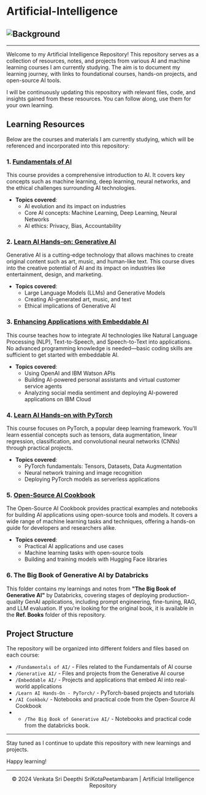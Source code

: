 # Artificial-Intelligence

## ![Background](https://media2.giphy.com/media/v1.Y2lkPTc5MGI3NjExeGg2dXU3NGkwb3lrODBuNmFjcTczdDQ0MjZvajJuMDhtbzAzYTJhZyZlcD12MV9pbnRlcm5hbF9naWZfYnlfaWQmY3Q9dg/AtemeKRsPRVESJ8zRq/giphy.gif)
---

Welcome to my Artificial Intelligence Repository! This repository serves as a collection of resources, notes, and projects from various AI and machine learning courses I am currently studying. The aim is to document my learning journey, with links to foundational courses, hands-on projects, and open-source AI tools.

I will be continuously updating this repository with relevant files, code, and insights gained from these resources. You can follow along, use them for your own learning.

## Learning Resources

Below are the courses and materials I am currently studying, which will be referenced and incorporated into this repository:

### 1. [Fundamentals of AI](https://cognitiveclass.ai/learn/fundamentals-of-ai)
This course provides a comprehensive introduction to AI. It covers key concepts such as machine learning, deep learning, neural networks, and the ethical challenges surrounding AI technologies.  
- **Topics covered**:  
  - AI evolution and its impact on industries  
  - Core AI concepts: Machine Learning, Deep Learning, Neural Networks  
  - AI ethics: Privacy, Bias, Accountability  

### 2. [Learn AI Hands-on: Generative AI](https://cognitiveclass.ai/learn-ai-hands-on-generative-ai)
Generative AI is a cutting-edge technology that allows machines to create original content such as art, music, and human-like text. This course dives into the creative potential of AI and its impact on industries like entertainment, design, and marketing.  
- **Topics covered**:  
  - Large Language Models (LLMs) and Generative Models  
  - Creating AI-generated art, music, and text  
  - Ethical implications of Generative AI  

### 3. [Enhancing Applications with Embeddable AI](https://cognitiveclass.ai/learn/integration-of-embeddable-ai)
This course teaches how to integrate AI technologies like Natural Language Processing (NLP), Text-to-Speech, and Speech-to-Text into applications. No advanced programming knowledge is needed—basic coding skills are sufficient to get started with embeddable AI.  
- **Topics covered**:  
  - Using OpenAI and IBM Watson APIs  
  - Building AI-powered personal assistants and virtual customer service agents  
  - Analyzing social media sentiment and deploying AI-powered applications on IBM Cloud  

### 4. [Learn AI Hands-on with PyTorch](https://cognitiveclass.ai/learn/learn-ai-hands-on-pytorch)
This course focuses on PyTorch, a popular deep learning framework. You'll learn essential concepts such as tensors, data augmentation, linear regression, classification, and convolutional neural networks (CNNs) through practical projects.  
- **Topics covered**:  
  - PyTorch fundamentals: Tensors, Datasets, Data Augmentation  
  - Neural network training and image recognition  
  - Deploying PyTorch models as serverless applications  

### 5. [Open-Source AI Cookbook](https://huggingface.co/learn/cookbook/index)
The Open-Source AI Cookbook provides practical examples and notebooks for building AI applications using open-source tools and models. It covers a wide range of machine learning tasks and techniques, offering a hands-on guide for developers and researchers alike.  
- **Topics covered**:  
  - Practical AI applications and use cases  
  - Machine learning tasks with open-source tools  
  - Building and training models with Hugging Face libraries
 
### 6. The Big Book of Generative AI by Databricks
This folder contains my learnings and notes from **"The Big Book of Generative AI"** by Databricks, covering stages of deploying production-quality GenAI applications, including prompt engineering, fine-tuning, RAG, and LLM evaluation. If you're looking for the original book, it is available in the **Ref. Books** folder of this repository.


## Project Structure

The repository will be organized into different folders and files based on each course:

- `/Fundamentals of AI/` - Files related to the Fundamentals of AI course  
- `/Generative AI/` - Files and projects from the Generative AI course  
- `/Embeddable AI/` - Projects and applications that embed AI into real-world applications  
- `/Learn AI Hands-On - PyTorch/` - PyTorch-based projects and tutorials  
- `/AI Cookbok/` - Notebooks and practical code from the Open-Source AI Cookbook
- - `/The Big Book of Generative AI/` - Notebooks and practical code from the databricks book. 

---

Stay tuned as I continue to update this repository with new learnings and projects.

Happy learning!

---

<p align="center">&copy; 2024 Venkata Sri Deepthi SriKotaPeetambaram | Artificial Intelligence Repository</p>
